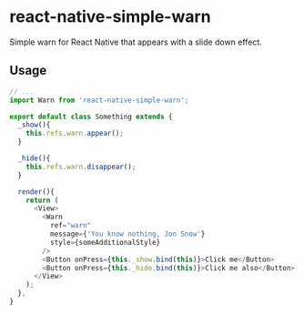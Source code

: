 # react-native-simple-warn
Simple warn for React Native that appears with a slide down effect.

## Usage

```js
// ...
import Warn from 'react-native-simple-warn';

export default class Something extends {
  _show(){
    this.refs.warn.appear();
  }

  _hide(){
    this.refs.warn.disappear();
  }

  render(){
    return (
      <View>
        <Warn
          ref="warn"
          message={'You know nothing, Jon Snow'}
          style={someAdditionalStyle}
        />
        <Button onPress={this._show.bind(this)}>Click me</Button>
        <Button onPress={this._hide.bind(this)}>Click me also</Button>
      </View>
    );  
  },  
}
```
